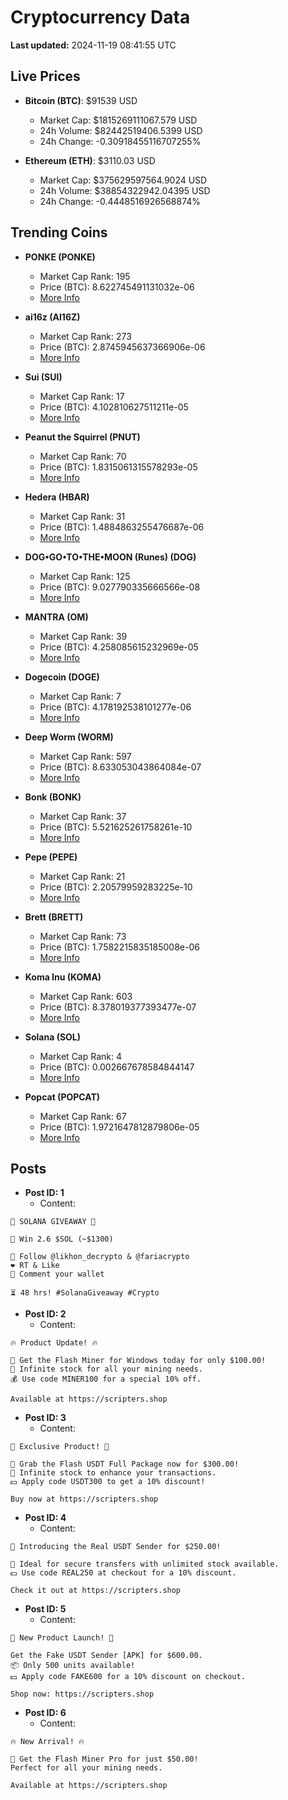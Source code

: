 # Cryptocurrency Data

**Last updated:** 2024-11-19 08:41:55 UTC

## Live Prices
- **Bitcoin (BTC)**: $91539 USD
  - Market Cap: $1815269111067.579 USD
  - 24h Volume: $82442519406.5399 USD
  - 24h Change: -0.30918455116707255%

- **Ethereum (ETH)**: $3110.03 USD
  - Market Cap: $375629597564.9024 USD
  - 24h Volume: $38854322942.04395 USD
  - 24h Change: -0.4448516926568874%

## Trending Coins
- **PONKE (PONKE)**
  - Market Cap Rank: 195
  - Price (BTC): 8.622745491131032e-06
  - [More Info](https://www.coingecko.com/en/coins/ponke)

- **ai16z (AI16Z)**
  - Market Cap Rank: 273
  - Price (BTC): 2.8745945637366906e-06
  - [More Info](https://www.coingecko.com/en/coins/ai16z)

- **Sui (SUI)**
  - Market Cap Rank: 17
  - Price (BTC): 4.102810627511211e-05
  - [More Info](https://www.coingecko.com/en/coins/sui)

- **Peanut the Squirrel (PNUT)**
  - Market Cap Rank: 70
  - Price (BTC): 1.8315061315578293e-05
  - [More Info](https://www.coingecko.com/en/coins/peanut-the-squirrel)

- **Hedera (HBAR)**
  - Market Cap Rank: 31
  - Price (BTC): 1.4884863255476687e-06
  - [More Info](https://www.coingecko.com/en/coins/hedera)

- **DOG•GO•TO•THE•MOON (Runes) (DOG)**
  - Market Cap Rank: 125
  - Price (BTC): 9.027790335666566e-08
  - [More Info](https://www.coingecko.com/en/coins/dog-go-to-the-moon-runes-2)

- **MANTRA (OM)**
  - Market Cap Rank: 39
  - Price (BTC): 4.258085615232969e-05
  - [More Info](https://www.coingecko.com/en/coins/mantra)

- **Dogecoin (DOGE)**
  - Market Cap Rank: 7
  - Price (BTC): 4.178192538101277e-06
  - [More Info](https://www.coingecko.com/en/coins/dogecoin)

- **Deep Worm (WORM)**
  - Market Cap Rank: 597
  - Price (BTC): 8.633053043864084e-07
  - [More Info](https://www.coingecko.com/en/coins/deep-worm)

- **Bonk (BONK)**
  - Market Cap Rank: 37
  - Price (BTC): 5.521625261758261e-10
  - [More Info](https://www.coingecko.com/en/coins/bonk)

- **Pepe (PEPE)**
  - Market Cap Rank: 21
  - Price (BTC): 2.20579959283225e-10
  - [More Info](https://www.coingecko.com/en/coins/pepe)

- **Brett (BRETT)**
  - Market Cap Rank: 73
  - Price (BTC): 1.7582215835185008e-06
  - [More Info](https://www.coingecko.com/en/coins/brett-2)

- **Koma Inu (KOMA)**
  - Market Cap Rank: 603
  - Price (BTC): 8.378019377393477e-07
  - [More Info](https://www.coingecko.com/en/coins/koma-inu)

- **Solana (SOL)**
  - Market Cap Rank: 4
  - Price (BTC): 0.002667678584844147
  - [More Info](https://www.coingecko.com/en/coins/solana)

- **Popcat (POPCAT)**
  - Market Cap Rank: 67
  - Price (BTC): 1.9721647812879806e-05
  - [More Info](https://www.coingecko.com/en/coins/popcat)

## Posts
- **Post ID: 1**
  - Content:
```
🚀 SOLANA GIVEAWAY 🚀

🎁 Win 2.6 $SOL (~$1300)

🤝 Follow @likhon_decrypto & @fariacrypto
❤️ RT & Like
💬 Comment your wallet

⏳ 48 hrs! #SolanaGiveaway #Crypto
```

- **Post ID: 2**
  - Content:
```
🔥 Product Update! 🔥

🚀 Get the Flash Miner for Windows today for only $100.00!
🔋 Infinite stock for all your mining needs.
💰 Use code MINER100 for a special 10% off.

Available at https://scripters.shop
```

- **Post ID: 3**
  - Content:
```
🎁 Exclusive Product! 🎁

💸 Grab the Flash USDT Full Package now for $300.00!
🎉 Infinite stock to enhance your transactions.
💵 Apply code USDT300 to get a 10% discount!

Buy now at https://scripters.shop
```

- **Post ID: 4**
  - Content:
```
💎 Introducing the Real USDT Sender for $250.00!

💼 Ideal for secure transfers with unlimited stock available.
💵 Use code REAL250 at checkout for a 10% discount.

Check it out at https://scripters.shop
```

- **Post ID: 5**
  - Content:
```
🚀 New Product Launch! 🚀

Get the Fake USDT Sender [APK] for $600.00.
📦 Only 500 units available!
💵 Apply code FAKE600 for a 10% discount on checkout.

Shop now: https://scripters.shop
```

- **Post ID: 6**
  - Content:
```
🔥 New Arrival! 🔥

💸 Get the Flash Miner Pro for just $50.00!
Perfect for all your mining needs.

Available at https://scripters.shop
```

